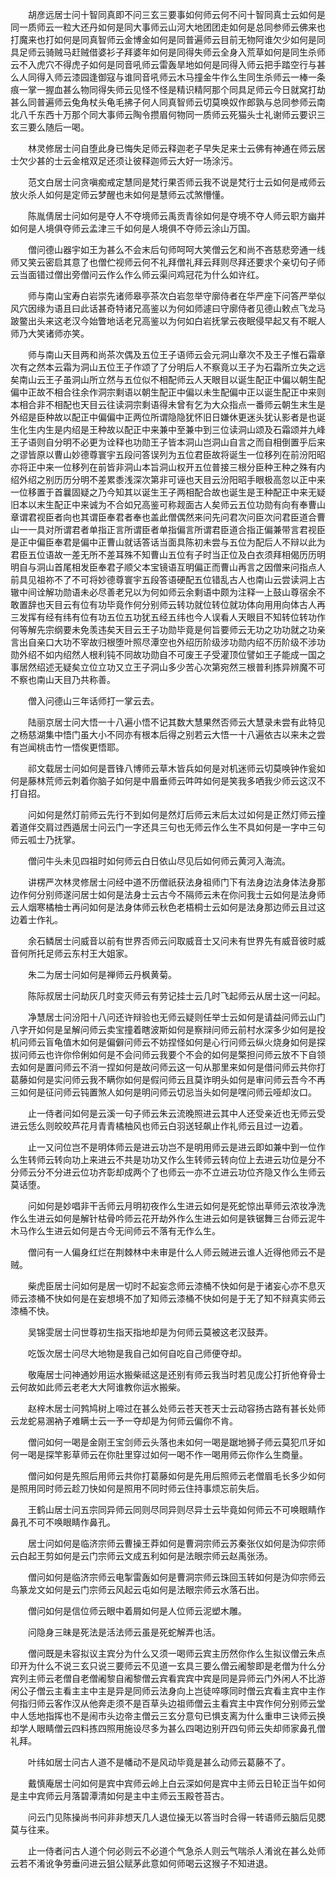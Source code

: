 <!-- { "loadSidebar": true } -->
　　胡彦远居士问十智同真即不问三玄三要事如何师云何不问十智同真士云如何是同一质师云一粒大还丹如何是同大事师云山河大地团团走如何是总同参师云佛来也打魔来也打如何是同真智师云金博金如何是同普遍师云目前无物阿谁欠少如何是同具足师云骑贼马赶贼借婆衫子拜婆年如何是同得失师云全身入荒草如何是同生杀师云不入虎穴不得虎子如何是同音吼师云雷轰旱地如何是同得入师云把手踏空行与甚么人同得入师云漆园逢御寇与谁同音吼师云木马撞金牛作么生同生杀师云一棒一条痕一掌一握血甚么物同得失师云见怪不怪是精识精阿那个同具足师云今日就窝打劫甚么同普遍师云兔角杖头龟毛拂子何人同真智师云切莫唤奴作郎孰与总同参师云南北八千东西十万那个同大事师云陶令攒眉何物同一质师云死猫头士礼谢师云要识三玄三要么随后一喝。

　　林灵修居士问自堕此身已悔失足师云释迦老子早失足来士云佛有神通在师云居士欠少甚的士云金棺双足还须让彼释迦师云大好一场涂污。

　　范文白居士问贪嗔痴戒定慧同是梵行果否师云我不说是梵行士云如何是戒师云放火杀人如何是定师云梦醒也未如何是慧师云忒煞懵懂。

　　陈胤倩居士问如何是夺人不夺境师云禹贡青徐如何是夺境不夺人师云职方幽并如何是人境俱夺师云孟津三千如何是人境俱不夺师云涂山万国。

　　僧问德山器宇如王为甚么不会末后句师呵呵大笑僧云乞和尚不吝慈悲旁通一线师又笑云密启其意了也僧伫视师云何不礼拜僧礼拜云拜则尽拜还要求个亲切句子师云当面错过僧出旁僧问云作么作么师云渠问鸡冠花为什么如许红。

　　师与南山宝寿白岩崇先诸师皋亭茶次白岩忽举守廓侍者在华严座下问答严举似风穴因缘为语且曰此话甚奇特诸兄高鉴以为何如师遽曰守廓侍者见德山敕点飞龙马跛鳖出头来这老汉今始瞥地话老兄高鉴以为何如白岩抚掌云夜眠侵早起又有不眠人师乃大笑诸师亦笑。

　　师与南山天目两和尚茶次偶及五位王子语师云会元洞山章次不及王子惟石霜章次有之然本云霜为洞山五位王子作颂了了分明后人不察竟以王子为石霜所立失之远矣南山云王子虽洞山所立然与五位似不相配师云人天眼目以诞生配正中偏以朝生配偏中正故不相合往余作洞宗剩语以朝生配正中偏以未生配偏中正以诞生配正中来则本相合非不相配也天目云往读洞宗剩语得未曾有乞为大众指点一番师云朝生末生是外绍是臣种故以配正中偏偏中正两位所谓隐隐犹怀旧日嫌休更迷头犹认影者是也诞生化生内生是内绍是王种故以配正中来兼中至兼中到三位读洞山颂及石霜颂并九峰王子语则自分明不必更为诠释也功勋王子皆本洞山岂洞山自言之而自相倒置乎后来之谬皆原以曹山妙德尊寰宇五段问答误列为五位君臣故将诞生一位移列在前汾阳昭亦将正中来一位移列在前皆非洞山本旨洞山权开五位普接三根分臣种王种之殊有内绍外绍之别历历分明不差累黍浅深次第非可诬也天目云汾阳昭手眼极高忽以正中来一位移置于首曩固疑之乃今知其以诞生王子两相配合故也诞生是王种配正中来无疑旧本以末生配正中来诚为不合如兄高鉴可称觌面古人矣师云五位功勋有向有奉曹山章谓君视臣者向也其谓臣奉君者奉也盖此僧偶然来问先问君次问臣次问君臣道合曹山一一具对所谓君者单指正言所谓臣者单指偏言所谓君臣道合指正偏兼带言君视臣是正中偏臣奉君是偏中正曹山就话答话当面具陈初未尝与五位为配后人不辩以此为君臣五位语故一差无所不差耳殊不知曹山五位有子时当正位及白衣须拜相偈历历明明自与洞山首尾相发臣奉君子顺父本宝镜语互明偏正而曹山再言之因僧来问指点人前具见祖祢不了不可将妙德尊寰宇五段答语硬配五位错乱古人也南山云尝读洞上古辙中间诠解功勋语未必尽善老兄以为何如师云余剩语中颇为注释一上鼓山尊宿余不敢置辞也天目云有位有功毕竟作何分别师云转功就位转位就功体向用用向体古人再三发挥有经有纬有位有功五位五功犹五经五纬也今人误看人天眼目不知转位转功作何等解先宗纲要未免羡违矣天目云王子功勋毕竟是何旨要师云无功之功功就之功亲言出自亲口大功不宰故归根堕叶照尽潭空也外绍历阶级涉功勋内绍不历阶级不涉功勋外绍不如内绍然人根利钝不同故功勋自不可废王子受灌顶位譬如王子能成一国之事居然绍述无疑矣立位立功又立王子洞山多少苦心次第宛然三根普利拣异辨魔不可不察也南山天目乃共称善。

　　僧入问德山三年话师打一掌云去。

　　陆丽京居士问大悟一十八遍小悟不记其数大慧果然否师云大慧录未尝有此特见之杨慈湖集中悟门虽大小不同亦有根本后得之别若云大悟一十八遍依古以来未之尝有岂闻桃击竹一悟俟更悟耶。

　　祁文载居士问如何是晋锋八博师云草木皆兵如何是对机迷师云切莫唤钟作瓮如何是藤林荒师云刺着你脑子如何是中眉垂师云吽吽如何是笑我多哂我少师云这汉不打自招。

　　问如何是然灯前师云先行不到如何是然灯后师云末后太过如何是正然灯师云撞着道伴交肩过西遁居士问云门一字还具三句也无师云作么生不具如何是一字中三句师云呱士乃抚掌。

　　僧问牛头未见四祖时如何师云白日依山尽见后如何师云黄河入海流。

　　讲楞严次林灵修居士问经中道不历僧祇获法身祖师门下有法身边法身体法身那边作何分别师遂问居士如何是法身士云古今不隔师云未在你问我士云如何是法身师云人烟寒橘柚士再问如何是法身体师云秋色老梧桐士云如何是法身那边师云且过这边着士作礼。

　　余石鳞居士问威音以前有世界否师云问取威音士又问未有世界先有威音彼时威音何所托足师云东村王大姐家。

　　朱二为居士问如何是禅师云丹枫黄菊。

　　陈际叔居士问劫灰几时变灭师云有劳记挂士云几时飞起师云从居士这一问起。

　　净慧居士问汾阳十八问还许辩验也无师云疑则任举士云如何是请益问师云山门八字开如何是呈解问师云卖宝撞着瞎波斯如何是察辩问师云前村水深多少如何是投机问师云盲龟值木如何是偏僻问师云不妨捏怪如何是心行问师云纵火烧身如何是探拔问师云也许你伶俐如何是不会问师云我要个不会的如何是檠担问师云放不下自领去如何是置问师云不消一捏如何是故问师云这一句从那里来如何是借问师云共你打葛藤如何是实问师云我不瞒你如何是假问师云且莫诈明头如何是审问师云吾今不再三如何是征问师云钝置煞人如何是明问师云切忌当头如何是嘿问师云哑却汝口。

　　止一侍者问如何是云溪一句子师云朱云流晚照进云其中人还受亲近也无师云受进云恁么则皎皎芦花月青青橘柚风也师云白羽送轻飙止作礼师云且过一边着。

　　止一又问位岂不是明体师云是进云功岂不是明用师云是进云即如兼中到一位作么生转师云转向功上来进云不共是功功又作么生转师云转向位上去进云功位是分不分师云分不分进云位功齐彰却成两个了也师云一亦不立进云功位齐隐又作么生师云莫话堕。

　　问如何是妙唱非干舌师云月明初夜作么生进云如何是死蛇惊出草师云浓妆净洗作么生进云如何是解针枯骨吟师云花开劫外作么生进云如何是铁锯舞三台师云泥牛木马作么生进云如何是古今无间师云不落有无作么生。

　　僧问有一人偏身红烂在荆棘林中未审是什么人师云贼进云谁人近得他师云不是贼。

　　柴虎臣居士问如何是居一切时不起妄念师云漆桶不快如何是于诸妄心亦不息灭师云漆桶不快如何是在妄想境不加了知师云漆桶不快如何是于无了知不辩真实师云漆桶不快。

　　吴锦雯居士问世尊初生指天指地却是为何师云莫被这老汉鼓弄。

　　吃饭次居士问尽大地物是我自己如何自吃自己师便夺却。

　　敬庵居士问神通妙用运水搬柴祗这是还别有师云我当时若见庞公打折他脊骨士云何故如此师云老老大大阿谁教你运水搬柴。

　　赵梓木居士问鹁鸠树上啼过在甚么处师云苍天苍天士云动容扬古路有甚长处师云龙蛇易溷衲子难瞒士云一予一夺却是为何师云偏你不肯。

　　僧问如何一喝是金刚王宝剑师云头落也未如何一喝是踞地狮子师云莫犯爪牙如何一喝是探竿影草师云在你肚里穿过如何一喝不作一喝用师云你作么生商量。

　　僧问如何是先照后用师云共你打葛藤如何是先用后照师云老僧眉毛长多少如何是照用同时师云趁刀快如何是照用不同时师云住持事烦忘前失后。

　　王鹤山居士问五宗同异师云同则尽同异则尽异士云毕竟如何师云不可唤眼睛作鼻孔不可不唤眼睛作鼻孔。

　　居士问如何是临济宗师云曹操王莽如何是曹洞宗师云苏秦张仪如何是沩仰宗师云白起王剪如何是云门宗师云文成五利如何是法眼宗师云赵禹张汤。

　　僧问如何是临济宗师云电掣雷轰如何是曹洞宗师云珠回玉转如何是沩仰宗师云鸟篆龙文如何是云门宗师云风起云屯如何是法眼宗师云水落石出。

　　僧问如何是信位师云眼中着屑如何是人位师云泥塑木雕。

　　问隐身三昧是死法是活法师云虽是死蛇解弄也活。

　　僧问既是未容拟议主宾分为什么又须一喝师云宾主历然你作么生拟议僧云朱点印开为什么不说三玄只说三要师云不见道一玄具三要么僧云阇黎即是老僧为什么分宾列主师云老僧自老僧阇黎自阇黎僧云宾看宾宾中宾是同是异师云门外闲人不比游闲公子僧云主看主主中主是异是同师云法身向上岂徒啐啄同时僧云宾看主宾中主作何指归师云客作汉从他奔走须不是百草头边祖师僧云主看宾主中宾作何分别师云堂中人恁地指挥也不是闹市头边帝主僧云三玄分意句已惧支离为什么重申三诀师云换却学人眼睛僧云四料拣四照用施设尽多为甚么四喝边别开四句师云失却师家鼻孔僧礼拜。

　　叶纬如居士问古人道不是幡动不是风动毕竟是甚么动师云葛藤不了。

　　戴慎庵居士问如何是宾中宾师云岭上白云深如何是宾中主师云日轮正当午如何是主中宾师云月落碧潭清如何是主中主师云玉殿苍苔古。

　　问云门见陈操尚书问非非想天几人退位操无以答当时合得一转语师云脑后见腮莫与往来。

　　止一侍者问古人道个何必则云不必道个气急杀人则云气喘杀人淆讹在甚么处师云若不淆讹争劳垂问进云狙公赋茅此意如何师喝云这猴子不知进退。

